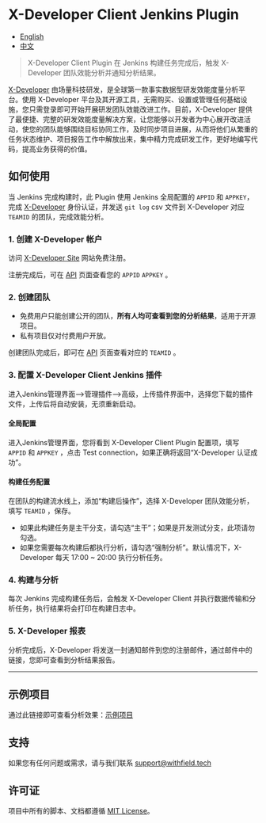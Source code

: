 # X-Developer Client Jenkins Plugin

- [English](https://github.com/FieldTech/x-developer-client-plugin/blob/master/README.md)
- [中文](https://github.com/FieldTech/x-developer-client-plugin/blob/master/README-zh-cn.md)


> X-Developer Client Plugin 在 Jenkins 构建任务完成后，触发 X-Developer 团队效能分析并通知分析结果。

[X-Developer](https://x-developer.cn) 由场量科技研发，是全球第一款事实数据型研发效能度量分析平台。使用 X-Developer 平台及其开源工具，无需购买、设置或管理任何基础设施，您只需登录即可开始开展研发团队效能改进工作。目前，X-Developer 提供了最便捷、完整的研发效能度量解决方案，让您能够以开发者为中心展开改进活动，使您的团队能够围绕目标协同工作，及时同步项目进展，从而将他们从繁重的任务状态维护、项目报告工作中解放出来，集中精力完成研发工作，更好地编写代码，提高业务获得的价值。

## 如何使用

当 Jenkins 完成构建时，此 Plugin 使用 Jenkins 全局配置的 `APPID` 和 `APPKEY`，完成 [X-Developer](https://x-developer.cn) 身份认证，并发送 `git log` csv 文件到 X-Developer 对应 `TEAMID` 的团队，完成效能分析。

### 1. 创建 X-Developer 帐户

访问 [X-Developer Site](https://x-developer.cn) 网站免费注册。

注册完成后，可在 [API](https://x-developer.cn/accounts/api) 页面查看您的 `APPID` `APPKEY` 。

### 2. 创建团队

- 免费用户只能创建公开的团队，**所有人均可查看到您的分析结果**，适用于开源项目。
- 私有项目仅对付费用户开放。

创建团队完成后，即可在 [API](https://x-developer.cn/accounts/api) 页面查看对应的 `TEAMID` 。

### 3. 配置 X-Developer Client Jenkins 插件

进入Jenkins管理界面-->管理插件-->高级，上传插件界面中，选择您下载的插件文件，上传后将自动安装，无须重新启动。


#### 全局配置

进入Jenkins管理界面，您将看到 X-Developer Client Plugin 配置项，填写 `APPID` 和 `APPKEY` ，点击 Test connection，如果正确将返回“X-Developer 认证成功”。

#### 构建任务配置

在团队的构建流水线上，添加“构建后操作”，选择 X-Developer 团队效能分析，填写 `TEAMID` ，保存。

- 如果此构建任务是主干分支，请勾选“主干”；如果是开发测试分支，此项请勿勾选。
- 如果您需要每次构建后都执行分析，请勾选“强制分析”。默认情况下，X-Developer 每天 17:00 ~ 20:00 执行分析任务。

### 4. 构建与分析

每次 Jenkins 完成构建任务后，会触发 X-Developer Client 并执行数据传输和分析任务，执行结果将会打印在构建日志中。

### 5. X-Developer 报表

分析完成后，X-Developer 将发送一封通知邮件到您的注册邮件，通过邮件中的链接，您即可查看到分析结果报告。

---

## 示例项目

通过此链接即可查看分析效果：[示例项目](https://x-developer.cn/projects/)

## 支持

如果您有任何问题或需求，请与我们联系 [support@withfield.tech](mailto:support@withfield.tech)

## 许可证

项目中所有的脚本、文档都遵循 [MIT License](https://github.com/FieldTech/x-developer-plugin/blob/master/LICENSE)。
